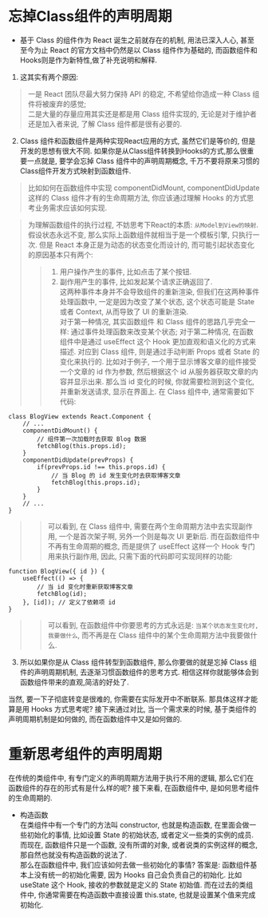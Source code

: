 # 忘掉Class组件的声明周期
* 基于 Class 的组件作为 React 诞生之前就存在的机制, 用法已深入人心, 甚至至今为止 React 的官方文档中仍然是以 Class 组件作为基础的, 而函数组件和Hooks则是作为新特性,做了补充说明和解释.
1. 这其实有两个原因:
> 一是 React 团队尽最大努力保持 API 的稳定, 不希望给你造成一种 Class 组件将被废弃的感觉;  
> 二是大量的存量应用其实还是都是用 Class 组件实现的, 无论是对于维护者还是加入者来说, 了解 Class 组件都是很有必要的.  

2. Class 组件和函数组件是两种实现React应用的方式, 虽然它们是等价的, 但是开发的思想有很大不同. 如果你是从Class组件转换到Hooks的方式,那么很重要一点就是, 要学会忘掉 Class 组件中的声明周期概念, 千万不要将原来习惯的Class组件开发方式映射到函数组件.
> 比如如何在函数组件中实现 componentDidMount, componentDidUpdate 这样的 Class 组件才有的生命周期方法, 你应该通过理解 Hooks 的方式思考业务需求应该如何实现.  

> 为理解函数组件的执行过程, 不妨思考下React的本质: `从Model到View的映射`. 假设状态永远不变, 那么实际上函数组件就相当于是一个模板引擎, 只执行一次. 但是 React 本身正是为动态的状态变化而设计的, 而可能引起状态变化的原因基本只有两个:  
>> 1. 用户操作产生的事件, 比如点击了某个按钮.  
>> 2. 副作用产生的事件, 比如发起某个请求正确返回了.  
>> 这两种事件本身并不会导致组件的重新渲染, 但我们在这两种事件处理函数中, 一定是因为改变了某个状态, 这个状态可能是 State 或者 Context, 从而导致了 UI 的重新渲染.   
>> 对于第一种情况, 其实函数组件 和 Class 组件的思路几乎完全一样: 通过事件处理函数来改变某个状态; 对于第二种情况, 在函数组件中是通过 useEffect 这个 Hook 更加直观和语义化的方式来描述. 对应到 Class 组件, 则是通过手动判断 Props 或者 State 的变化来执行的. 
>> 比如对于例子, 一个用于显示博客文章的组件接受一个文章的 id 作为参数, 然后根据这个 id 从服务器获取文章的内容并显示出来. 那么当 id 变化的时候, 你就需要检测到这个变化, 并重新发送请求, 显示在界面上. 在 Class 组件中, 通常需要如下代码:  
```
class BlogView extends React.Component {
    // ...
    componentDidMount() {
        // 组件第一次加载时去获取 Blog 数据
        fetchBlog(this.props.id);
    }
    componentDidUpdate(prevProps) {
        if(prevProps.id !== this.props.id) {
            // 当 Blog 的 id 发生变化时去获取博客文章
            fetchBlog(this.props.id);
        }
    }
    // ...
}
```   
>> 可以看到, 在 Class 组件中, 需要在两个生命周期方法中去实现副作用, 一个是首次架子啊, 另外一个则是每次 UI 更新后. 而在函数组件中不再有生命周期的概念, 而是提供了 useEffect 这样一个 Hook 专门用来执行副作用, 因此, 只需下面的代码即可实现同样的功能:  
```
function BlogView({ id }) {
    useEffect(() => {
        // 当 id 变化时重新获取博客文章
        fetchBlog(id);
    }, [id]); // 定义了依赖项 id 
}
```  
>> 可以看到, 在函数组件中你要思考的方式永远是: `当某个状态发生变化时, 我要做什么`, 而不再是在 Class 组件中的某个生命周期方法中我要做什么.  

3. 所以如果你是从 Class 组件转型到函数组件, 那么你要做的就是忘掉 Class 组件的声明周期机制, 去逐渐习惯函数组件的思考方式. 相信这样你就能够体会到函数组件带来的直观,简洁的好处了.  

当然, 要一下子彻底转变是很难的, 你需要在实际发开中不断联系. 那具体这样才能算是用 Hooks 方式思考呢? 接下来通过对比, 当一个需求来的时候, 基于类组件的声明周期机制是如何做的, 而在函数组件中又是如何做的.  

# 重新思考组件的声明周期  
在传统的类组件中, 有专门定义的声明周期方法用于执行不用的逻辑, 那么它们在函数组件的存在的形式有是什么样的呢? 接下来看, 在函数组件中, 是如何思考组件的生命周期的.  

* 构造函数  
在类组件中有一个专门的方法叫 constructor, 也就是构造函数, 在里面会做一些初始化的事情, 比如设置 State 的初始状态, 或者定义一些类的实例的成员.   
而现在, 函数组件只是一个函数, 没有所谓的对象, 或者说类的实例这样的概念, 那自然也就没有构造函数的说法了.  
那么在函数组件中, 我们应该如何去做一些初始化的事情?  答案是: 函数组件基本上没有统一的初始化需要, 因为 Hooks 自己会负责自己的初始化. 比如 useState 这个 Hook, 接收的参数就是定义的 State 初始值. 而在过去的类组件中, 你通常需要在构造函数中直接设置 this.state, 也就是设置某个值来完成初始化.  
